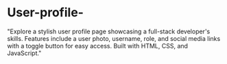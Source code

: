 # User-profile-
"Explore a stylish user profile page showcasing a full-stack developer's skills. Features include a user photo, username, role, and social media links with a toggle button for easy access. Built with HTML, CSS, and JavaScript."
